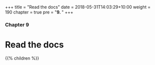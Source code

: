 +++
title = "Read the docs"
date = 2018-05-31T14:03:29+10:00
weight = 190
chapter = true
pre = "<b>9. </b>"
+++

### Chapter 9

# Read the docs

{{% children  %}}
